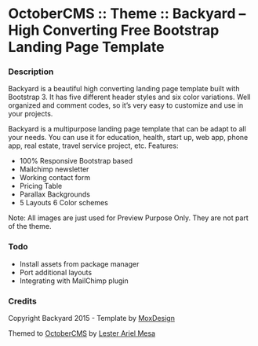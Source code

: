 # OctoberCMS :: Theme :: Backyard – High Converting Free Bootstrap Landing Page Template

### Description
Backyard is a beautiful high converting landing page template built with Bootstrap 3. It has five different header styles and six color variations. Well organized and comment codes, so it’s very easy to customize and use in your projects.

Backyard is a multipurpose landing page template that can be adapt to all your needs. You can use it for education, health, start up, web app, phone app, real estate, travel service project, etc.
Features:
- 100% Responsive Bootstrap based
- Mailchimp newsletter
- Working contact form
- Pricing Table
- Parallax Backgrounds
- 5 Layouts 6 Color schemes

Note: All images are just used for Preview Purpose Only. They are not part of the theme.

### Todo
- Install assets from package manager
- Port additional layouts
- Integrating with MailChimp plugin

### Credits
Copyright Backyard 2015 - Template by [MoxDesign](http://www.moxdesign.com/)

Themed to [OctoberCMS](http://octobercms.com/) by [Lester Ariel Mesa](http://lestermesa.me)
 